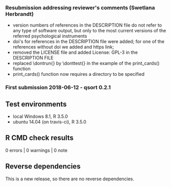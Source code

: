 ### Resubmission addressing reviewer's comments (Swetlana Herbrandt)
* version numbers of references in the DESCRIPTION file
do not refer to any type of software output,
but only to the most current versions of the referred
psychological instruments
* doi's for references in the DESCRIPTION file were added;
for one of the references without doi we added and https link;
* removed the LICENSE file and added License: GPL-3 in the
DESCRIPTION FILE
* replaced \dontrun{} by \donttest{} in the example of the
print_cards() function
* print_cards() function now requires a directory to be specified



### First submission 2018-06-12 - qsort 0.2.1

## Test environments
* local Windows 8.1, R 3.5.0
* ubuntu 14.04 (on travis-ci), R 3.5.0

## R CMD check results
0 errors | 0 warnings | 0 note

## Reverse dependencies
This is a new release, so there are no reverse dependencies.
